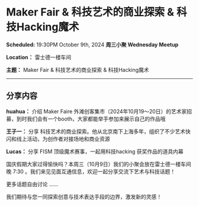 # Maker Fair & 科技艺术的商业探索 & 科技Hacking魔术

**Scheduled:** 19:30PM October 9th, 2024
**周三小聚 Wednesday Meetup**

**Location：** 雷士德一楼车间

**主题：** Maker Fair & 科技艺术的商业探索 & 科技Hacking魔术

---

## 分享内容

**huahua：** 介绍 Maker Faire 外滩创客集市（2024年10月19～20日）的艺术家招募，到时我们会有一个booth，大家都能举手参加来展示自己的作品哦

**王子一：** 分享 科技艺术的商业探索。他从北京南下上海多年，组织了不少艺术快闪和线上活动，为创作者对接场地和商业资源

**Lucas：** 分享 FISM 顶级魔术赛事，一起用科技hacking 获奖作品的道具内幕

国庆假期大家过得愉快吗？本周三（10月9日）我们的小聚会放在雷士德一楼车间 晚 7:30 。我们来见见面互通信息，欢迎一起分享交流下艺术与科技话题！

更多话题自由讨论 ......

我们期待与您一同探索创意与技术表达手段的边界，激发新的灵感！